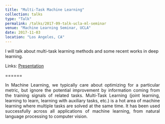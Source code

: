 ```yaml
---
title: "Multi-Task Machine Learning"
collection: talks
type: "Talk"
permalink: /talks/2017-09-talk-ucla-ml-seminar
venue: "Machine Learning Seminar, UCLA"
date: 2017-11-03
location: "Los Angeles, CA"
---
```


I will talk about multi-task learning methods and some recent works in deep learning.

Links: [Presentation](http://yunshengb.com/wp-content/uploads/2017/11/Multi-Task-Machine-Learning.pdf)

======

<p align="justify">
  In Machine Learning, we typically care about optimizing for a particular metric, but ignore the potential improvement by information coming from the training signals of related tasks. Multi-Task Learning (joint learning, learning to learn, learning with auxiliary tasks, etc.) is a hot area of machine learning where multiple tasks are solved at the same time. It has been used successfully across all applications of machine learning, from natural language processing to computer vision.
</p>
